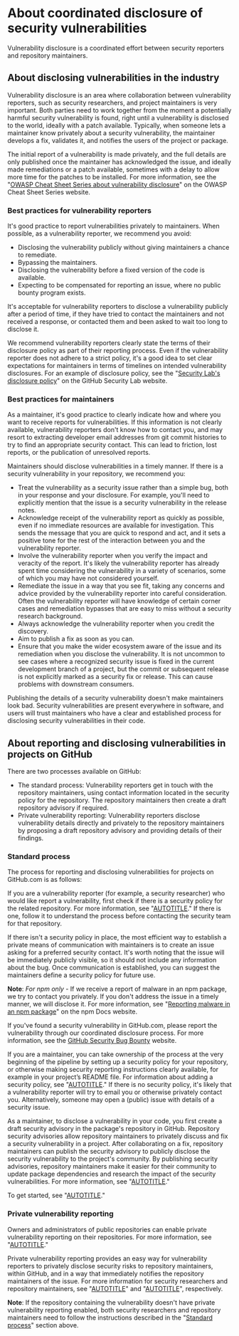 # About coordinated disclosure of security vulnerabilities

Vulnerability disclosure is a coordinated effort between security reporters and repository maintainers.

## About disclosing vulnerabilities in the industry

Vulnerability disclosure is an area where collaboration between vulnerability reporters, such as security researchers, and project maintainers is very important. Both parties need to work together from the moment a potentially harmful security vulnerability is found, right until a vulnerability is disclosed to the world, ideally with a patch available. Typically, when someone lets a maintainer know privately about a security vulnerability, the maintainer develops a fix, validates it, and notifies the users of the project or package.

The initial report of a vulnerability is made privately, and the full details are only published once the maintainer has acknowledged the issue, and ideally made remediations or a patch available, sometimes with a delay to allow more time for the patches to be installed. For more information, see the "[OWASP Cheat Sheet Series about vulnerability disclosure](https://cheatsheetseries.owasp.org/cheatsheets/Vulnerability_Disclosure_Cheat_Sheet.html#commercial-and-open-source-software)" on the OWASP Cheat Sheet Series website.

### Best practices for vulnerability reporters

It's good practice to report vulnerabilities privately to maintainers. When possible, as a vulnerability reporter, we recommend you avoid:
- Disclosing the vulnerability publicly without giving maintainers a chance to remediate.
- Bypassing the maintainers.
- Disclosing the vulnerability before a fixed version of the code is available.
- Expecting to be compensated for reporting an issue, where no public bounty program exists.

It's acceptable for vulnerability reporters to disclose a vulnerability publicly after a period of time, if they have tried to contact the maintainers and not received a response, or contacted them and been asked to wait too long to disclose it.

We recommend vulnerability reporters clearly state the terms of their disclosure policy as part of their reporting process. Even if the vulnerability reporter does not adhere to a strict policy, it's a good idea to set clear expectations for maintainers in terms of timelines on intended vulnerability disclosures. For an example of disclosure policy, see the "[Security Lab's disclosure policy](https://securitylab.github.com/advisories#policy)" on the GitHub Security Lab website.

### Best practices for maintainers

As a maintainer, it's good practice to clearly indicate how and where you want to receive reports for vulnerabilities. If this information is not clearly available, vulnerability reporters don't know how to contact you, and may resort to extracting developer email addresses from git commit histories to try to find an appropriate security contact. This can lead to friction, lost reports, or the publication of unresolved reports.

Maintainers should disclose vulnerabilities in a timely manner. If there is a security vulnerability in your repository, we recommend you:
- Treat the vulnerability as a security issue rather than a simple bug, both in your response and your disclosure. For example, you'll need to explicitly mention that the issue is a security vulnerability in the release notes.
- Acknowledge receipt of the vulnerability report as quickly as possible, even if no immediate resources are available for investigation. This sends the message that you are quick to respond and act, and it sets a positive tone for the rest of the interaction between you and the vulnerability reporter.
- Involve the vulnerability reporter when you verify the impact and veracity of the report. It's likely the vulnerability reporter has already spent time considering the vulnerability in a variety of scenarios, some of which you may have not considered yourself.
- Remediate the issue in a way that you see fit, taking any concerns and advice provided by the vulnerability reporter into careful consideration. Often the vulnerability reporter will have knowledge of certain corner cases and remediation bypasses that are easy to miss without a security research background.
- Always acknowledge the vulnerability reporter when you credit the discovery.
- Aim to publish a fix as soon as you can.
- Ensure that you make the wider ecosystem aware of the issue and its remediation when you disclose the vulnerability. It is not uncommon to see cases where a recognized security issue is fixed in the current development branch of a project, but the commit or subsequent release is not explicitly marked as a security fix or release. This can cause problems with downstream consumers.

Publishing the details of a security vulnerability doesn't make maintainers look bad. Security vulnerabilities are present everywhere in software, and users will trust maintainers who have a clear and established process for disclosing security vulnerabilities in their code.

## About reporting and disclosing vulnerabilities in projects on GitHub

There are two processes available on GitHub:

- The standard process: Vulnerability reporters get in touch with the repository maintainers, using contact information located in the security policy for the repository. The repository maintainers then create a draft repository advisory if required.
- Private vulnerability reporting: Vulnerability reporters disclose vulnerability details directly and privately to the repository maintainers by proposing a draft repository advisory and providing details of their findings.

### Standard process

The process for reporting and disclosing vulnerabilities for projects on GitHub.com is as follows:

 If you are a vulnerability reporter (for example, a security researcher) who would like report a vulnerability, first check if there is a security policy for the related repository. For more information, see "[AUTOTITLE](/code-security/getting-started/adding-a-security-policy-to-your-repository#about-security-policies)." If there is one, follow it to understand the process before contacting the security team for that repository.

 If there isn't a security policy in place, the most efficient way to establish a private means of communication with maintainers is to create an issue asking for a preferred security contact. It's worth noting that the issue will be immediately publicly visible, so it should not include any information about the bug. Once communication is established, you can suggest the maintainers define a security policy for future use.

<div class="ghd-spotlight ghd-spotlight-note border rounded-1 my-3 p-3 f5 color-border-accent-emphasis color-bg-accent">

**Note**: _For npm only_ - If we receive a report of malware in an npm package, we try to contact you privately. If you don't address the issue in a timely manner, we will disclose it. For more information, see "[Reporting malware in an npm package](https://docs.npmjs.com/reporting-malware-in-an-npm-package)" on the npm Docs website.

</div>

 If you've found a security vulnerability in GitHub.com, please report the vulnerability through our coordinated disclosure process. For more information, see the [GitHub Security Bug Bounty](https://bounty.github.com/) website.

 If you are a maintainer, you can take ownership of the process at the very beginning of the pipeline by setting up a security policy for your repository, or otherwise making security reporting instructions clearly available, for example in your project’s README file. For information about adding a security policy, see "[AUTOTITLE](/code-security/getting-started/adding-a-security-policy-to-your-repository#about-security-policies)." If there is no security policy, it's likely that a vulnerability reporter will try to email you or otherwise privately contact you. Alternatively, someone may open a (public) issue with details of a security issue.

 As a maintainer, to disclose a vulnerability in your code, you first create a draft security advisory in the package's repository in GitHub. Repository security advisories allow repository maintainers to privately discuss and fix a security vulnerability in a project. After collaborating on a fix, repository maintainers can publish the security advisory to publicly disclose the security vulnerability to the project's community. By publishing security advisories, repository maintainers make it easier for their community to update package dependencies and research the impact of the security vulnerabilities. For more information, see "[AUTOTITLE](/code-security/security-advisories/working-with-repository-security-advisories/about-repository-security-advisories)."

 To get started, see "[AUTOTITLE](/code-security/security-advisories/working-with-repository-security-advisories/creating-a-repository-security-advisory)."

### Private vulnerability reporting

Owners and administrators of public repositories can enable private vulnerability reporting on their repositories. For more information, see "[AUTOTITLE](/code-security/security-advisories/working-with-repository-security-advisories/configuring-private-vulnerability-reporting-for-a-repository)."

 Private vulnerability reporting provides an easy way for vulnerability reporters to privately disclose security risks to repository maintainers, within GitHub, and in a way that immediately notifies the repository maintainers of the issue. For more information for security researchers and repository maintainers, see "[AUTOTITLE](/code-security/security-advisories/guidance-on-reporting-and-writing-information-about-vulnerabilities/privately-reporting-a-security-vulnerability)" and "[AUTOTITLE](/code-security/security-advisories/guidance-on-reporting-and-writing-information-about-vulnerabilities/managing-privately-reported-security-vulnerabilities)", respectively.

<div class="ghd-spotlight ghd-spotlight-note border rounded-1 my-3 p-3 f5 color-border-accent-emphasis color-bg-accent">

**Note**:
If the repository containing the vulnerability doesn't have private vulnerability reporting enabled, both security researchers and repository maintainers need to follow the instructions described in the "[Standard process](#standard-process)" section above.

</div>
